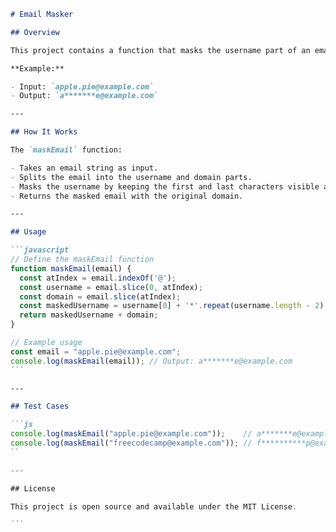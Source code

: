 ````markdown
# Email Masker

## Overview

This project contains a function that masks the username part of an email address by replacing all but the first and last characters with asterisks (`*`). The domain part remains unchanged.

**Example:**

- Input: `apple.pie@example.com`  
- Output: `a*******e@example.com`

---

## How It Works

The `maskEmail` function:

- Takes an email string as input.
- Splits the email into the username and domain parts.
- Masks the username by keeping the first and last characters visible and replacing the middle characters with `*`.
- Returns the masked email with the original domain.

---

## Usage

```javascript
// Define the maskEmail function
function maskEmail(email) {
  const atIndex = email.indexOf('@');
  const username = email.slice(0, atIndex);
  const domain = email.slice(atIndex);
  const maskedUsername = username[0] + '*'.repeat(username.length - 2) + username[username.length - 1];
  return maskedUsername + domain;
}

// Example usage
const email = "apple.pie@example.com";
console.log(maskEmail(email)); // Output: a*******e@example.com
```

---

## Test Cases

```js
console.log(maskEmail("apple.pie@example.com"));    // a*******e@example.com
console.log(maskEmail("freecodecamp@example.com")); // f**********p@example.com
``

---

## License

This project is open source and available under the MIT License.

```
